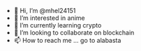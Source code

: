 - 👋 Hi, I’m @mhel24151
- 👀 I’m interested in anime
- 🌱 I’m currently learning crypto
- 💞️ I’m looking to collaborate on blockchain
- 📫 How to reach me ... go to alabasta

<!---
mhel24151/mhel24151 is a ✨ special ✨ repository because its `README.md` (this file) appears on your GitHub profile.
You can click the Preview link to take a look at your changes.
--->
